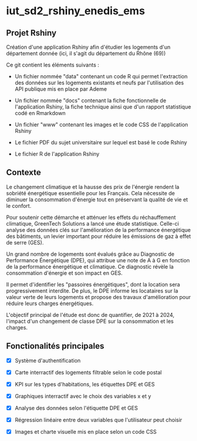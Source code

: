 # iut_sd2_rshiny_enedis_ems

## Projet Rshiny

Création d'une application Rshiny afin d'étudier les logements d'un département donnée (ici, il s'agit du département du Rhône (69))

Ce git contient les éléments suivants :

* Un fichier nommée "data" contenant un code R qui permet l'extraction des données sur les logements existants et neufs par l'utilisation des API publique mis en place par Ademe

* Un fichier nommée "docs" contenant la fiche fonctionnelle de l'application Rshiny, la fiche technique ainsi que d'un rapport statistique codé en Rmarkdown

* Un fichier "www" contenant les images et le code CSS de l'application Rshiny

* Le fichier PDF du sujet universitaire sur lequel est basé le code Rshiny

* Le fichier R de l'application Rshiny

## Contexte

Le changement climatique et la hausse des prix de l'énergie rendent la sobriété énergétique essentielle pour les Français. Cela nécessite de diminuer la consommation d'énergie tout en préservant la qualité de vie et le confort.

Pour soutenir cette démarche et atténuer les effets du réchauffement climatique, GreenTech Solutions a lancé une étude statistique. Celle-ci analyse des données clés sur l'amélioration de la performance énergétique des bâtiments, un levier important pour réduire les émissions de gaz à effet de serre (GES).

Un grand nombre de logements sont évalués grâce au Diagnostic de Performance Énergétique (DPE), qui attribue une note de A à G en fonction de la performance énergétique et climatique. Ce diagnostic révèle la consommation d'énergie et son impact en GES.

Il permet d'identifier les "passoires énergétiques", dont la location sera progressivement interdite. De plus, le DPE informe les locataires sur la valeur verte de leurs logements et propose des travaux d'amélioration pour réduire leurs charges énergétiques.

L'objectif principal de l'étude est donc de quantifier, de 2021 à 2024, l'impact d'un changement de classe DPE sur la consommation et les charges. 



## Fonctionalités principales

- [x] Système d'authentification
- [x] Carte interractif des logements filtrable selon le code postal
- [x] KPI sur les types d'habitations, les étiquettes DPE et GES
- [x] Graphiques interractif avec le choix des variables x et y
- [x] Analyse des données selon l'étiquette DPE et GES
- [x] Régression linéaire entre deux variables que l'utilisateur peut choisir 
- [x] Images et charte visuelle mis en place selon un code CSS




 

